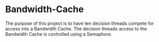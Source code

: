 # Bandwidth-Cache
The purpose of this project is to have ten decision threads compete for access into a Bandwidth Cache. The decision threads access to the Bandwidth Cache is controlled using a Semaphore.
